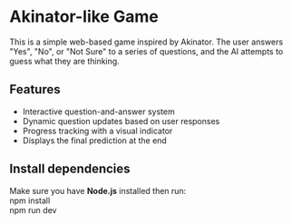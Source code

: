 # Akinator-like Game

This is a simple web-based game inspired by Akinator. The user answers "Yes", "No", or "Not Sure" to a series of questions, and the AI attempts to guess what they are thinking.

## Features
- Interactive question-and-answer system
- Dynamic question updates based on user responses
- Progress tracking with a visual indicator
- Displays the final prediction at the end


## Install dependencies
Make sure you have **Node.js** installed then run:  
npm install   
npm run dev
